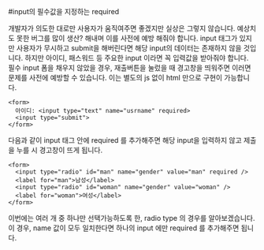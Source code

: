 #input의 필수값을 지정하는 required

개발자가 의도한 대로만 사용자가 움직여주면 좋겠지만 실상은 그렇지 않습니다. 예상치도 못한 버그를 많이 생산?
해내며 이를 사전에 예방 해줘야 합니다. input 태그가 있지만 사용자가 무시하고 submit을 해버린다면
해당 input의 데이터는 존재하지 않을 것입니다. 하지만 아이디, 패스워드 등 주요한 input 이라면 꼭 입력값을 받아줘야 합니다.
필수 input 폼을 채우지 않았을 경우, 재출버튼을 눌렀을 때 경고창을 띄워주면 이러면 문제를 사전에 예방할 수 있습니다.
이는 별도의 js 없이 html 만으로 구현이 가능합니다.

```
<form>
  아이디: <input type="text" name="usrname" required>
  <input type="submit">
</form>
```

다음과 같이 input 태그 안에 required 를 추가해주면 해당 input을 입력하지 않고 제출을 누를 시 경고창이 뜨게 됩니다.

```
<form>
  <input type="radio" id="man" name="gender" value="man" required />
  <label for="man">남성</label>
  <input type="radio" id="woman" name="gender" value="woman" />
  <label for="woman">여성</label>
</form>
```

이번에는 여러 개 중 하나만 선택가능하도록 한, radio type 의 경우를 알아보겠습니다. 이 경우, name 값이 모두 일치한다면 하나의 input 에만 required 를 추가해주면 됩니다.
